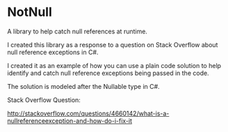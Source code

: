 # NotNull
A library to help catch null references at runtime.

I created this library as a response to a question on Stack Overflow about 
null reference exceptions in C#.

I created it as an example of how you can use a plain code solution to help
identify and catch null reference exceptions being passed in the code.

The solution is modeled after the Nullable<T> type in C#.

Stack Overflow Question:  

http://stackoverflow.com/questions/4660142/what-is-a-nullreferenceexception-and-how-do-i-fix-it
